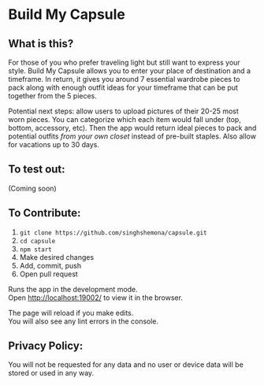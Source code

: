 # Build My Capsule 
## What is this?
For those of you who prefer traveling light but still want to express your style. Build My Capsule allows you to enter your place of destination and a timeframe. In return, it gives you around 7 essential wardrobe pieces to pack along with enough outfit ideas for your timeframe that can be put together from the 5 pieces.

Potential next steps: allow users to upload pictures of their 20-25 most worn pieces. You can categorize which each item would fall under (top, bottom, accessory, etc). Then the app would return ideal pieces to pack and potential outfits *from your own closet* instead of pre-built staples. Also allow for vacations up to 30 days.

## To test out:
(Coming soon)

## To Contribute:
1. `git clone https://github.com/singhshemona/capsule.git`
2. `cd capsule`
3. `npm start`
4. Make desired changes 
5. Add, commit, push
6. Open pull request

Runs the app in the development mode.<br />
Open [http://localhost:19002/](http://localhost:19002/) to view it in the browser.

The page will reload if you make edits.<br />
You will also see any lint errors in the console.

## Privacy Policy:
You will not be requested for any data and no user or device data will be stored or used in any way.
